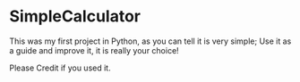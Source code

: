 # SimpleCalculator
This was my first project in Python, as you can tell it is very simple; Use it as a guide and improve it, it is really your choice!

Please Credit if you used it.
